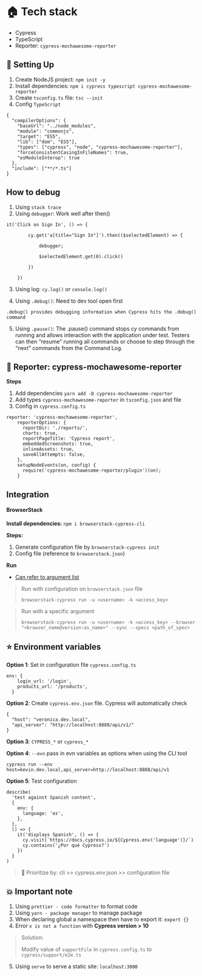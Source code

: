 # 🏠 Tech stack
- Cypress
- TypeScript
- Reporter: `cypress-mochawesome-reporter`

## 🌈 Setting Up

1. Create NodeJS project: `npm init -y`
2. Install dependencies: `npm i cypress typescript cypress-mochawesome-reporter`
3. Create `tsconfig.ts` file: `tsc --init`
4. Config `TypeScript`

```
{
  "compilerOptions": {
    "baseUrl": "../node_modules",
    "module": "commonjs",
    "target": "ES5",
    "lib": ["dom", "ES5"],
    "types": ["cypress", "node", "cypress-mochawesome-reporter"],
    "forceConsistentCasingInFileNames": true,
    "esModuleInterop": true
  },
  "include": ["**/*.ts"]
}
```

## How to debug
1. Using `stack trace`
2. Using `debugger`: Work well after then()

```
it('Click on Sign In', () => {

        cy.get('a[title="Sign In"]').then(($selectedElement) => {

            debugger;

            $selectedElement.get(0).click()

        })

    })
```

3. Using log: `cy.log()` or `console.log()`

4. Using `.debug()`: Need to dev tool open first
   
```
.debug() provides debugging information when Cypress hits the .debug() command
```
5. Using `.pause()`: The .pause() command stops cy commands from running and allows interaction with the application under test. Testers can then “resume” running all commands or choose to step through the “next” commands from the Command Log.

## 📘 Reporter: cypress-mochawesome-reporter

**Steps**
1. Add dependencies `yarn add -D cypress-mochawesome-reporter`
2. Add types `cypress-mochawesome-reporter` in `tsconfig.json` and file
3. Config in `cypress.config.ts`

```
reporter: 'cypress-mochawesome-reporter',
    reporterOptions: {
      reportDir: './reports/',
      charts: true,
      reportPageTitle: 'Cypress report',
      embeddedScreenshots: true,
      inlineAssets: true,
      saveAllAttempts: false,
    },
    setupNodeEvents(on, config) {
      require('cypress-mochawesome-reporter/plugin')(on);
    }
```

## Integration

#### BrowserStack

**Install dependencies:** `npm i browserstack-cypress-cli`

**Steps:**
1. Generate configuration file by `browserstack-cypress init`
2. Config file (reference to `browserstack.json`)

**Run**
* [Can refer to argument list](https://www.browserstack.com/docs/automate/cypress/cli-reference)

> Run with configuration on `browserstack.json` file
>
> `browserstack-cypress run -u <username> -k <access_key>`


> Run with a specific argument
>
> `browserstack-cypress run -u <username> -k <access_key> --browser "<browser_name@version:os_name>" --sync --specs <path_of_spec>`

## :star: Environment variables

**Option 1**: Set in configuration file `cypress.config.ts`
```
env: {
    login_url: '/login',
    products_url: '/products',
  }
```

**Option 2**: Create `cypress.env.json` file. Cypress will automatically check
```
{
  "host": "veronica.dev.local",
  "api_server": "http://localhost:8888/api/v1/"
}
```

**Option 3**: `CYPRESS_*` or `cypress_*`

**Option 4**: `--evn` pass in evn variables as options when using the CLI tool
```
cypress run --env host=kevin.dev.local,api_server=http://localhost:8888/api/v1
```

**Option 5**: Test configuration
```
describe(
  'test against Spanish content',
  {
    env: {
      language: 'es',
    },
  },
  () => {
    it('displays Spanish', () => {
      cy.visit(`https://docs.cypress.io/${Cypress.env('language')}/`)
      cy.contains('¿Por qué Cypress?')
    })
  }
)
```

> 🔴 Prioritize by: cli >> cypress.env.json >> configuration file

## :boom: Important note

1. Using `prettier - code formatter` to format code
2. Using `yarn - package manager` to manage package
3. When declaring global a namespace then have to export it: `export {}`
4. Error `x is not a function` with **Cypress version > 10**

> Solution:
>
> Modify value of `supportFile` in `cypress.config.ts` to `cypress/support/e2e.ts`

5. Using `serve` to serve a static site: `localhost:3000`
